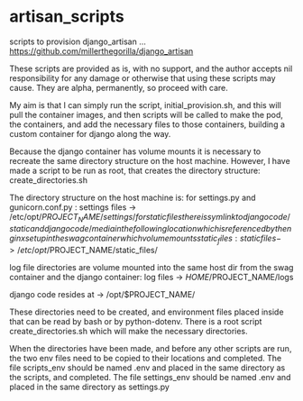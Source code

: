 # artisan_scripts
scripts to provision django_artisan ... https://github.com/millerthegorilla/django_artisan

These scripts are provided as is, with no support, and the author accepts nil responsibility for any damage or otherwise that using these scripts may cause.  They are alpha, permanently, so proceed with care.

My aim is that I can simply run the script, initial_provision.sh, and this will pull the container images, and then scripts will be called to make the pod, the containers, and add the necessary files to those containers, building a custom container for django along the way.

Because the django container has volume mounts it is necessary to recreate the same directory structure on the host machine.  However, I have made a script to be run as root, that creates the directory structure: create_directories.sh

The directory structure on the host machine is:
for settings.py and gunicorn.conf.py :
    settings files -> /etc/opt/$PROJECT_NAME/settings/
for static files there is symlink to django code/static and django code/media inthe following location which is referenced by the nginx set up in the swag container which volume mounts static_files:
    static files -> /etc/opt/$PROJECT_NAME/static_files/
    
log file directories are volume mounted into the same host dir from the swag container and the django container:
    log files -> $HOME/$PROJECT_NAME/logs

django code resides at -> /opt/$PROJECT_NAME/

These directories need to be created, and environment files placed inside that can be read by bash or by python-dotenv.  There is a root script create_directories.sh which will make the necessary directories.

When the directories have been made, and before any other scripts are run, the two env files need to be copied to their locations and completed.
The file scripts_env should be named .env and placed in the same directory as the scripts, and completed.
The file settings_env should be named .env and placed in the same directory as settings.py 

